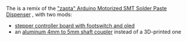 
The is a remix of the ["zapta" Arduino Motorized SMT Solder Paste Dispenser](https://www.thingiverse.com/thing:1119914) , with two mods:

- [stepper controller board with footswitch and oled](https://github.com/koendv/paste_dispenser)
- an [aluminum 4mm to 5mm shaft coupler](https://www.google.com/search?&q=%2B%22D19*L25%22+Shaft+Coupling+Aluminium+flexible+%2B%224x5%22+aliexpress) instead of a 3D-printed one
